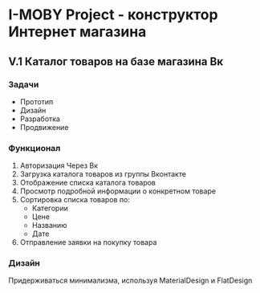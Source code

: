 # I-MOBY Project - конструктор Интернет магазина
## V.1 Каталог товаров на базе магазина Вк
### Задачи
* Прототип
* Дизайн
* Разработка
* Продвижение

### Функционал
1) Авторизация Через Вк
2) Загрузка каталога товаров из группы Вконтакте
3) Отображение списка каталога товаров
4) Просмотр подробной информации о конкретном товаре
5) Сортировка списка товаров по:
    * Категории
    * Цене
    * Названию
    * Дате
6) Отправление заявки на покупку товара

### Дизайн
Придерживаться минимализма, используя MaterialDesign и FlatDesign
